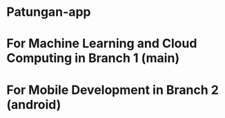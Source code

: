 # Patungan-app

# For Machine Learning and Cloud Computing in Branch 1 (main)

# For Mobile Development in Branch 2 (android)
